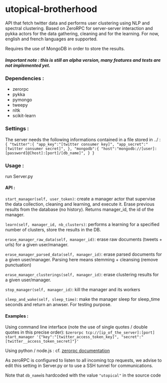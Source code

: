 # utopical-brotherhood

API that fetch twitter data and performs user clustering using NLP and spectral clustering. Based on ZeroRPC for server-server interaction and pykka actors for the data gathering, cleaning and for the learning. For now, english and french languages are supported.

Requires the use of MongoDB in order to store the results.

##### Important note : this is still an alpha version, many features and tests are not implemented yet.

### Dependencies : 
- zerorpc
- pykka
- pymongo
- tweepy
- nltk
- scikit-learn

### Settings :
The server needs the following informations contained in a file stored in ../ :
`{
	"twitter":{
		"app_key":"[twitter consumer key]",
		"app_secret":"[twitter consumer secret]",
		},
	"mongodb":{
			"host":"mongodb://[user]:[password]@[host]:[port]/[db_name]",
	}
}`

### Usage :
run Server.py

#### API : 
`start_manager(self, user_token)`: create a manager actor that supervise the data collection, cleaning and learning, and execute it. Erase previous results from the database (no history). Returns manager_id, the id of the manager.

`learn(self, manager_id, nb_clusters)`: performs a learning for a specified number of clusters, store the results in the DB.

`erase_manager_raw_data(self, manager_id)`: erase raw documents (tweets + urls) for a given user/manager.

`erase_manager_parsed_data(self, manager_id)`: erase parsed documents for a given user/manager. Parsing here means stemming + cleansing (remove punctuation)

`erase_manager_clusterings(self, manager_id)`: erase clustering results for a given user/manager.

`stop_manager(self, manager_id)`: kill the manager and its workers

`sleep_and_wake(self, sleep_time)`: make the manager sleep for sleep_time seconds and return an anwser. For testing purpose.

#### Examples :
Using command line interface (note the use of single quotes / double quotes in this precise order):
`$zerorpc tcp://[ip_of_the_server]:[port] start_manager '{"key":"[twitter_access_token_key]", "secret":"[twitter__access_token_secret]"}'`

Using python / node.js : cf. [zerorpc documentation](https://zerorpc.dotcloud.com/)

As zeroRPC is configured to listen to all incoming tcp requests, we advise to edit this setting in Server.py or to use a SSH tunnel for communications.


Note that `db_name`is hardcoded with the value `"utopical"` in the source code